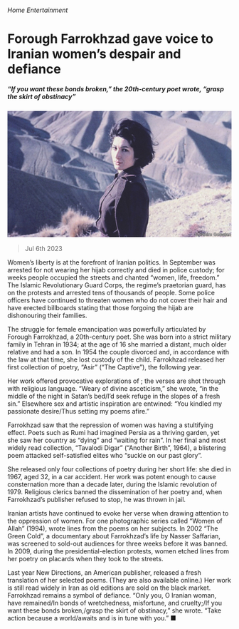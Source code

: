###### Home Entertainment

# Forough Farrokhzad gave voice to Iranian women’s despair and defiance 

##### “If you want these bonds broken,” the 20th-century poet wrote, “grasp the skirt of obstinacy” 

![image](images/20230708_CUP003.jpg) 

> Jul 6th 2023 

Women’s liberty is at the forefront of Iranian politics. In September  was arrested for not wearing her hijab correctly and died in police custody; for weeks people occupied the streets and chanted “women, life, freedom.” The Islamic Revolutionary Guard Corps, the regime’s praetorian guard, has  on the protests and arrested tens of thousands of people. Some police officers have continued to threaten women who do not cover their hair and have erected billboards stating that those forgoing the hijab are dishonouring their families. 

The struggle for female emancipation was powerfully articulated by Forough Farrokhzad, a 20th-century poet. She was born into a strict military family in Tehran in 1934; at the age of 16 she married a distant, much older relative and had a son. In 1954 the couple divorced and, in accordance with the law at that time, she lost custody of the child. Farrokhzad released her first collection of poetry, “Asir” (“The Captive”), the following year.

Her work offered provocative explorations of ; the verses are shot through with religious language. “Weary of divine asceticism,” she wrote, “in the middle of the night in Satan’s bed/I’d seek refuge in the slopes of a fresh sin.” Elsewhere sex and artistic inspiration are entwined: “You kindled my passionate desire/Thus setting my poems afire.”

Farrokhzad saw that the repression of women was having a stultifying effect. Poets such as Rumi had imagined Persia as a thriving garden, yet she saw her country as “dying” and “waiting for rain”. In her final and most widely read collection, “Tavalodi Digar” (“Another Birth”, 1964), a blistering poem attacked self-satisfied elites who “suckle on our past glory”.

She released only four collections of poetry during her short life: she died in 1967, aged 32, in a car accident. Her work was potent enough to cause consternation more than a decade later, during the Islamic revolution of 1979. Religious clerics banned the dissemination of her poetry and, when Farrokhzad’s publisher refused to stop, he was thrown in jail. 

Iranian artists have continued to evoke her verse when drawing attention to the oppression of women. For one photographic series called “Women of Allah” (1994),  wrote lines from the poems on her subjects. In 2002 “The Green Cold”, a documentary about Farrokhzad’s life by Nasser Saffarian, was screened to sold-out audiences for three weeks before it was banned. In 2009, during the presidential-election protests, women etched lines from her poetry on placards when they took to the streets.

Last year New Directions, an American publisher, released a fresh translation of her selected poems. (They are also available online.) Her work is still read widely in Iran as old editions are sold on the black market. Farrokhzad remains a symbol of defiance. “Only you, O Iranian woman, have remained/In bonds of wretchedness, misfortune, and cruelty;/If you want these bonds broken,/grasp the skirt of obstinacy,” she wrote. “Take action because a world/awaits and is in tune with you.” ■


